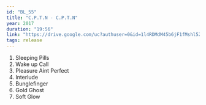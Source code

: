 ```yaml
---
id: "BL_55"
title: "C​.​P​.​T​.​N - C​.​P​.​T​.​N"
year: 2017
duration: "19:56"
link: "https://drive.google.com/uc?authuser=0&id=1l4RDMdM45b6jF1fMshl5ZLPGiQR3uqRb&export=download"
tags: release
---
```


01. Sleeping Pills
02. Wake up Call
03. Pleasure Aint Perfect
04. Interlude
05. Bunglefinger
06. Gold Ghost
07. Soft Glow
